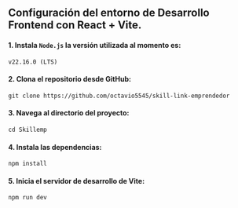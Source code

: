 ## Configuración del entorno de Desarrollo Frontend con React + Vite.

#### 1. Instala `Node.js` la versión utilizada al momento es:
`v22.16.0 (LTS)`

#### 2. Clona el repositorio desde GitHub:
`git clone https://github.com/octavio5545/skill-link-emprendedor`

#### 3. Navega al directorio del proyecto:
`cd Skillemp`

#### 4. Instala las dependencias:
`npm install`

#### 5. Inicia el servidor de desarrollo de Vite:
`npm run dev`
